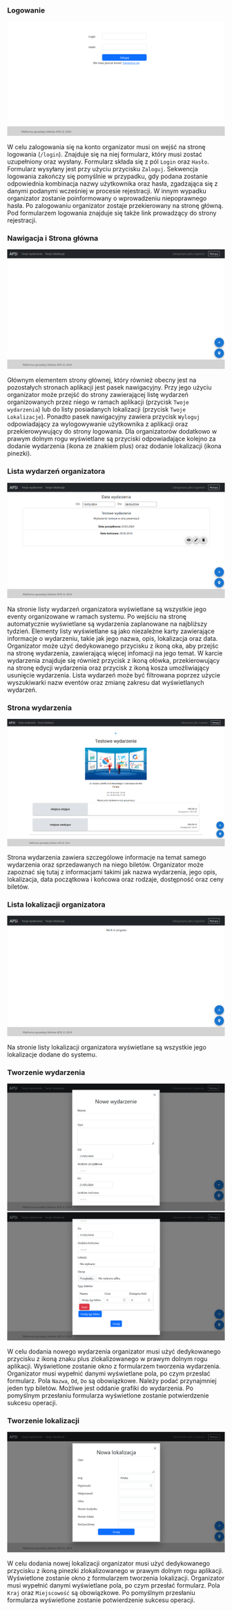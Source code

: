 <!-- ### Tworzenie konta
![](../assets/org_instr_reg.png "Strona rejestracji")

Aby korzystać z aplikacji organizator musi posiadać specjalne konto. W tym celu musi on wejść na stronę rejestracji (`/register`). Znajduje się na niej link prowadzący do dedykowanego formularza dla organizatorów. Formularz składa się z pól danych konta (`Login`,`Adres e-mail`, `Hasło`, `Powtórz hasło`) oraz pól przeznaczonych dla danych organizatora/organizacji (`Nazwa organizatora`). Aby formularz został zaakceptowany użytkownik musi uzupełnić wszystkie wymagane pola oraz podać nieużyty wcześniej w systemie login oraz e-mail, a wybrane przez niego hasła muszą być identyczne, spełniające wymagania dot. długości. Formularz wysyłany jest przy użyciu przycisku `Wyślij wniosek`. Złożony wniosek musi być następnie zaakceptowany przez administratora. Decyzja dot. wniosku zostaje przesłana w wiadomości na podany wcześniej adres e-mail. Pod formularzem rejestracyjnym znajduje się także link prowadzący do strony logowania.

<span style="color:red">** TODO APSI-34**</span> -->

### Logowanie
![](../assets/instr_login.png "Strona logowania")

W celu zalogowania się na konto organizator musi on wejść na stronę logowania (`/login`). Znajduje się na niej formularz, który musi zostać uzupełniony oraz wysłany. Formularz składa się z pól `Login` oraz `Hasło`. Formularz wysyłany jest przy użyciu przycisku `Zaloguj`. Sekwencja logowania zakończy się pomyślnie w przypadku, gdy podana zostanie odpowiednia kombinacja nazwy użytkownika oraz hasła, zgadzająca się z danymi podanymi wcześniej w procesie rejestracji. W innym wypadku organizator zostanie poinformowany o wprowadzeniu niepoprawnego hasła. Po zalogowaniu organizator zostaje przekierowany na stronę główną. Pod formularzem logowania znajduje się także link prowadzący do strony rejestracji.

### Nawigacja i Strona główna
![](../assets/org_instr_main.png "Strona główna aplikacji")

Głównym elementem strony głównej, który również obecny jest na pozostałych stronach aplikacji jest pasek nawigacyjny. Przy jego użyciu organizator może przejść do strony zawierającej listę wydarzeń organizowanych przez niego w ramach aplikacji (przycisk `Twoje wydarzenia`) lub do listy posiadanych lokalizacji (przycisk `Twoje Lokalizacje`). Ponadto pasek nawigacyjny zawiera przycisk `Wyloguj` odpowiadający za wylogowywanie użytkownika z aplikacji oraz przekierowywujący do strony logowania. Dla organizatorów dodatkowo w prawym dolnym rogu wyświetlane są przyciski odpowiadające kolejno za dodanie wydarzenia (ikona ze znakiem plus) oraz dodanie lokalizacji (ikona pinezki).

### Lista wydarzeń organizatora
![](../assets/org_instr_event_list.png "Strona listy wydarzeń")

Na stronie listy wydarzeń organizatora wyświetlane są wszystkie jego eventy organizowane w ramach systemu. Po wejściu na stronę automatycznie wyświetlane są wydarzenia zaplanowane na najbliższy tydzień. Elementy listy wyświetlane są jako niezależne karty zawierające informacje o wydarzeniu, takie jak jego nazwa, opis, lokalizacja oraz data. Organizator może użyć dedykowanego przycisku z ikoną oka, aby przejśc na stronę wydarzenia, zawierającą więcej infomacji na jego temat. W karcie wydarzenia znajduje się również przycisk z ikoną ołówka, przekierowujący na stronę edycji wydarzenia oraz przycisk z ikoną kosza umożliwiający usunięcie wydarzenia. Lista wydarzeń może być filtrowana poprzez użycie wyszukiwarki nazw eventów oraz zmianę zakresu dat wyświetlanych wydarzeń.

<!-- <span style="color:red">** TODO APSI-17**</span> -->

### Strona wydarzenia
![](../assets/org_instr_event.png "Strona wydarzenia")

Strona wydarzenia zawiera szczególowe informacje na temat samego wydarzenia oraz sprzedawanych na niego biletów. Organizator może zapoznać się tutaj z informacjami takimi jak nazwa wydarzenia, jego opis, lokalizacja, data początkowa i końcowa oraz rodzaje, dostępność oraz ceny biletów.

<!-- ### Edycja wydarzenia

<span style="color:red">** TODO APSI-26**</span>

### Usunięcie wydarzenia

<span style="color:red">** TODO APSI-27**</span> -->

### Lista lokalizacji organizatora
![](../assets/org_instr_loc_list.png "Strona listy lokalizacji")

Na stronie listy lokalizacji organizatora wyświetlane są wszystkie jego lokalizacje dodane do systemu.

<!-- ### Edycja lokalizacji

<span style="color:red">** TODO APSI-31**</span>

### Usunięcie lokalizacji

<span style="color:red">** TODO APSI-30**</span> -->

### Tworzenie wydarzenia
![](../assets/org_instr_add_event.png "Tworzenie wydarzenia")
![](../assets/org_instr_add_event2.png "Tworzenie wydarzenia")


W celu dodania nowego wydarzenia organizator musi użyć dedykowanego przycisku z ikoną znaku plus zlokalizowanego w prawym dolnym rogu aplikacji. Wyświetlone zostanie okno z formularzem tworzenia wydarzenia. Organizator musi wypełnić danymi wyświetlane pola, po czym przesłać formularz. Pola `Nazwa`, `Od`, `Do` są obowiązkowe. Należy podać przynajmniej jeden typ biletów. Możliwe jest oddanie grafiki do wydarzenia. Po pomyślnym przesłaniu formularza wyświetlone zostanie potwierdzenie sukcesu operacji.

### Tworzenie lokalizacji
![](../assets/org_instr_add_loc.png "Tworzenie lokalizacji")

W celu dodania nowej lokalizacji organizator musi użyć dedykowanego przycisku z ikoną pinezki zlokalizowanego w prawym dolnym rogu aplikacji. Wyświetlone zostanie okno z formularzem tworzenia lokalizacji. Organizator musi wypełnić danymi wyświetlane pola, po czym przesłać formularz. Pola `Kraj` oraz `Miejscowość` są obowiązkowe. Po pomyślnym przesłaniu formularza wyświetlone zostanie potwierdzenie sukcesu operacji.